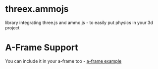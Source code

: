 # threex.ammojs
library integrating three.js and ammo.js - to easily put physics in your 3d project




# A-Frame Support
You can include it in your a-frame too - [a-frame example](https://jeromeetienne.github.io/threex.ammo/a-frame/examples/dev.html)
